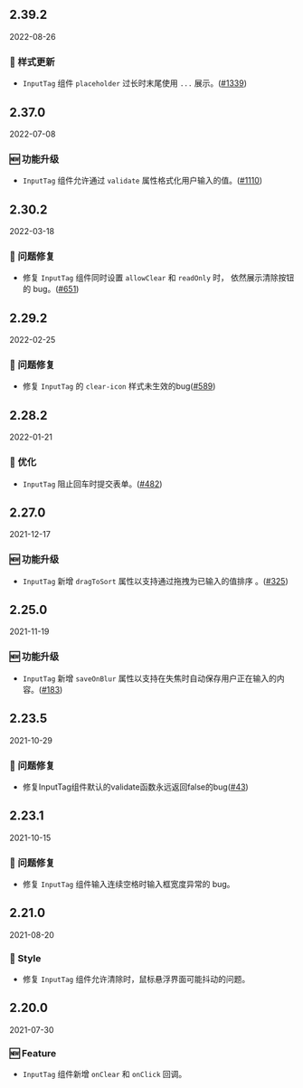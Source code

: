 ## 2.39.2

2022-08-26

### 💅 样式更新

- `InputTag` 组件 `placeholder` 过长时末尾使用 `...` 展示。([#1339](https://github.com/arco-design/arco-design/pull/1339))

## 2.37.0

2022-07-08

### 🆕 功能升级

- `InputTag` 组件允许通过 `validate` 属性格式化用户输入的值。([#1110](https://github.com/arco-design/arco-design/pull/1110))

## 2.30.2

2022-03-18

### 🐛 问题修复

- 修复 `InputTag` 组件同时设置 `allowClear` 和 `readOnly` 时， 依然展示清除按钮的 bug。([#651](https://github.com/arco-design/arco-design/pull/651))

## 2.29.2

2022-02-25

### 🐛 问题修复

- 修复 `InputTag` 的 `clear-icon` 样式未生效的bug([#589](https://github.com/arco-design/arco-design/pull/589))

## 2.28.2

2022-01-21

### 💎 优化

- `InputTag` 阻止回车时提交表单。([#482](https://github.com/arco-design/arco-design/pull/482))

## 2.27.0

2021-12-17

### 🆕 功能升级

- `InputTag` 新增 `dragToSort` 属性以支持通过拖拽为已输入的值排序 。([#325](https://github.com/arco-design/arco-design/pull/325))

## 2.25.0

2021-11-19

### 🆕 功能升级

- `InputTag` 新增 `saveOnBlur` 属性以支持在失焦时自动保存用户正在输入的内容。([#183](https://github.com/arco-design/arco-design/pull/183))

## 2.23.5

2021-10-29

### 🐛 问题修复

- 修复InputTag组件默认的validate函数永远返回false的bug([#43](https://github.com/arco-design/arco-design/pull/43))

## 2.23.1

2021-10-15

### 🐛 问题修复

- 修复 `InputTag` 组件输入连续空格时输入框宽度异常的 bug。

## 2.21.0

2021-08-20

### 💅 Style

- 修复 `InputTag` 组件允许清除时，鼠标悬浮界面可能抖动的问题。

## 2.20.0

2021-07-30

### 🆕 Feature

- `InputTag` 组件新增 `onClear` 和 `onClick` 回调。



